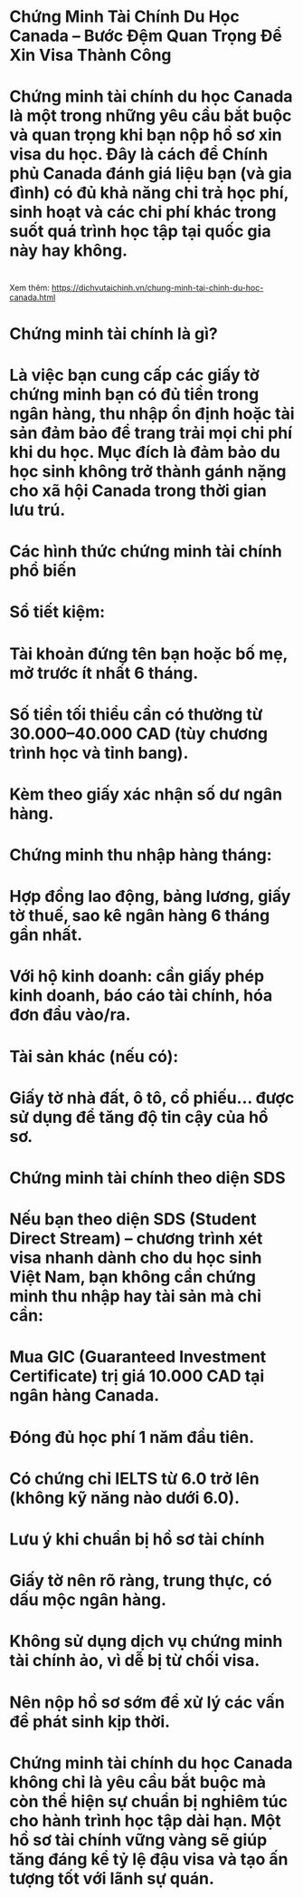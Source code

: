 # Chứng Minh Tài Chính Du Học Canada – Bước Đệm Quan Trọng Để Xin Visa Thành Công

# Chứng minh tài chính du học Canada là một trong những yêu cầu bắt buộc và quan trọng khi bạn nộp hồ sơ xin visa du học. Đây là cách để Chính phủ Canada đánh giá liệu bạn (và gia đình) có đủ khả năng chi trả học phí, sinh hoạt và các chi phí khác trong suốt quá trình học tập tại quốc gia này hay không.

# 
Xem thêm: https://dichvutaichinh.vn/chung-minh-tai-chinh-du-hoc-canada.html
# Chứng minh tài chính là gì?

# Là việc bạn cung cấp các giấy tờ chứng minh bạn có đủ tiền trong ngân hàng, thu nhập ổn định hoặc tài sản đảm bảo để trang trải mọi chi phí khi du học. Mục đích là đảm bảo du học sinh không trở thành gánh nặng cho xã hội Canada trong thời gian lưu trú.

# 

# Các hình thức chứng minh tài chính phổ biến

# Sổ tiết kiệm:

# 

# Tài khoản đứng tên bạn hoặc bố mẹ, mở trước ít nhất 6 tháng.

# 

# Số tiền tối thiểu cần có thường từ 30.000–40.000 CAD (tùy chương trình học và tỉnh bang).

# 

# Kèm theo giấy xác nhận số dư ngân hàng.

# 

# Chứng minh thu nhập hàng tháng:

# 

# Hợp đồng lao động, bảng lương, giấy tờ thuế, sao kê ngân hàng 6 tháng gần nhất.

# 

# Với hộ kinh doanh: cần giấy phép kinh doanh, báo cáo tài chính, hóa đơn đầu vào/ra.

# 

# Tài sản khác (nếu có):

# 

# Giấy tờ nhà đất, ô tô, cổ phiếu... được sử dụng để tăng độ tin cậy của hồ sơ.

# 

# Chứng minh tài chính theo diện SDS

# Nếu bạn theo diện SDS (Student Direct Stream) – chương trình xét visa nhanh dành cho du học sinh Việt Nam, bạn không cần chứng minh thu nhập hay tài sản mà chỉ cần:

# 

# Mua GIC (Guaranteed Investment Certificate) trị giá 10.000 CAD tại ngân hàng Canada.

# 

# Đóng đủ học phí 1 năm đầu tiên.

# 

# Có chứng chỉ IELTS từ 6.0 trở lên (không kỹ năng nào dưới 6.0).

# 

# Lưu ý khi chuẩn bị hồ sơ tài chính

# Giấy tờ nên rõ ràng, trung thực, có dấu mộc ngân hàng.

# 

# Không sử dụng dịch vụ chứng minh tài chính ảo, vì dễ bị từ chối visa.

# 

# Nên nộp hồ sơ sớm để xử lý các vấn đề phát sinh kịp thời.

# 

# Chứng minh tài chính du học Canada không chỉ là yêu cầu bắt buộc mà còn thể hiện sự chuẩn bị nghiêm túc cho hành trình học tập dài hạn. Một hồ sơ tài chính vững vàng sẽ giúp tăng đáng kể tỷ lệ đậu visa và tạo ấn tượng tốt với lãnh sự quán.

